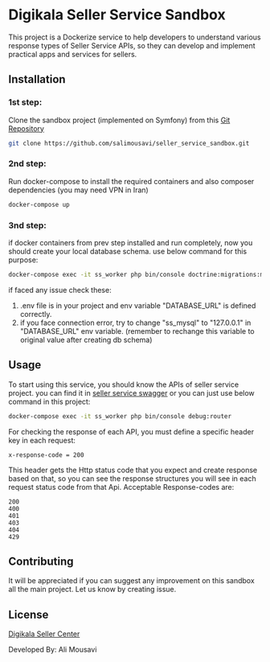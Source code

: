 # Digikala Seller Service Sandbox

This project is a Dockerize service to help developers to understand various response types of Seller Service APIs, so they can develop and implement practical apps and services for sellers.

## Installation

### 1st step:
Clone the sandbox project (implemented on Symfony) from this [Git Repository](https://github.com/salimousavi/seller_service_sandbox)

```bash
git clone https://github.com/salimousavi/seller_service_sandbox.git
```

### 2nd step:
Run docker-compose to install the required containers and also composer dependencies (you may need VPN in Iran)

```bash
docker-compose up
```
### 3nd step:
if docker containers from prev step installed and run completely, now you should create your local database schema. use below command for this purpose:

```bash
docker-compose exec -it ss_worker php bin/console doctrine:migrations:migrate
```
if faced any issue check these:

1. .env file is in your project and env variable "DATABASE_URL" is defined correctly.
2. if you face connection error, try to change "ss_mysql" to "127.0.0.1" in "DATABASE_URL" env variable. (remember to rechange this variable to original value after creating db schema)


## Usage

To start using this service, you should know the APIs of seller service project. you can find it in [seller service swagger](https://seller.digikala.com/api/v3/doc/) or you can just use below command in this project:

```bash
docker-compose exec -it ss_worker php bin/console debug:router
```

For checking the response of each API, you must define a specific header key in each request:
```
x-response-code = 200
```

This header gets the Http status code that you expect and create response based on that, so you can see the response structures you will see in each request status code from that Api.
Acceptable Response-codes are:
```
200
400
401
403
404
429
```


## Contributing

It will be appreciated if you can suggest any improvement on this sandbox all the main project.
Let us know by creating issue.

## License
[Digikala Seller Center](https://seller.digikala.com/)

Developed By: Ali Mousavi
